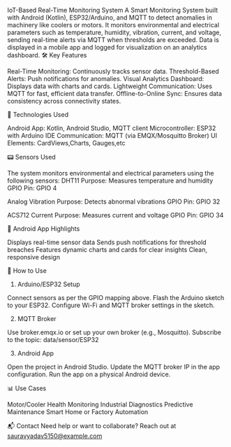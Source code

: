 IoT-Based Real-Time Monitoring System
A Smart Monitoring System built with Android (Kotlin), ESP32/Arduino, and MQTT to detect anomalies in machinery like coolers or motors. It monitors environmental and electrical parameters such as temperature, humidity, vibration, current, and voltage, sending real-time alerts via MQTT when thresholds are exceeded. Data is displayed in a mobile app and logged for visualization on an analytics dashboard.
🛠️ Key Features

Real-Time Monitoring: Continuously tracks sensor data.
Threshold-Based Alerts: Push notifications for anomalies.
Visual Analytics Dashboard: Displays data with charts and cards.
Lightweight Communication: Uses MQTT for fast, efficient data transfer.
Offline-to-Online Sync: Ensures data consistency across connectivity states.

🧰 Technologies Used

Android App: Kotlin, Android Studio, MQTT client
Microcontroller: ESP32 with Arduino IDE
Communication: MQTT (via EMQX/Mosquitto Broker)
UI Elements: CardViews,Charts, Gauges,etc

📟 Sensors Used

The system monitors environmental and electrical parameters using the following sensors:
DHT11
Purpose: Measures temperature and humidity
GPIO Pin: GPIO 4

Analog Vibration
Purpose: Detects abnormal vibrations
GPIO Pin: GPIO 32

ACS712 Current
Purpose: Measures current and voltage
GPIO Pin: GPIO 34


📲 Android App Highlights

Displays real-time sensor data
Sends push notifications for threshold breaches
Features dynamic charts and cards for clear insights
Clean, responsive design

🔌 How to Use
1. Arduino/ESP32 Setup

Connect sensors as per the GPIO mapping above.
Flash the Arduino sketch to your ESP32.
Configure Wi-Fi and MQTT broker settings in the sketch.

2. MQTT Broker

Use broker.emqx.io or set up your own broker (e.g., Mosquitto).
Subscribe to the topic: data/sensor/ESP32

3. Android App

Open the project in Android Studio.
Update the MQTT broker IP in the app configuration.
Run the app on a physical Android device.

📊 Use Cases

Motor/Cooler Health Monitoring
Industrial Diagnostics
Predictive Maintenance
Smart Home or Factory Automation

📬 Contact
Need help or want to collaborate? Reach out at sauravyadav5150@example.com
